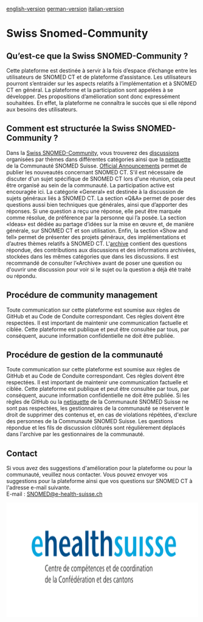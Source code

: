 [english-version](https://github.com/ehealthsuisse/Snomed-Community/blob/main/README_EN.md)
[german-version](https://github.com/ehealthsuisse/Snomed-Community/blob/main/README_DE.md)
[italian-version](https://github.com/ehealthsuisse/Snomed-Community/blob/main/README_IT.md)
# Swiss Snomed-Community

## Qu’est-ce que la Swiss SNOMED-Community ?
Cette plateforme est destinée à servir à la fois d’espace d’échange entre les utilisateurs de SNOMED CT et de plateforme d’assistance. Les utilisateurs pourront s’entraider sur les aspects relatifs à l’implémentation et à SNOMED CT en général. La plateforme et la participation sont appelées à se développer. Des propositions d’amélioration sont donc expressément souhaitées. En effet, la plateforme ne connaîtra le succès que si elle répond aux besoins des utilisateurs.

## Comment est structurée la Swiss SNOMED-Community ?
Dans la [Swiss SNOMED-Community](https://github.com/ehealthsuisse/Swiss-SNOMED-Community/blob/main/README_FR.md), vous trouverez des [discussions](https://github.com/ehealthsuisse/Swiss-SNOMED-Community/discussions) organisées par thèmes dans différentes catégories ainsi que la [netiquette](https://github.com/ehealthsuisse/Swiss-SNOMED-Community/blob/main/Netiquette/Netiquette_FR.md) de la Communauté SNOMED Suisse.
[Official Announcements](https://github.com/ehealthsuisse/Swiss-SNOMED-Community/discussions/categories/announcements) permet de publier les nouveautés concernant SNOMED CT. S'il est nécessaire de discuter d'un sujet spécifique de SNOMED CT lors d'une réunion, cela peut être organisé au sein de la communauté. La participation active est encouragée ici.
La catégorie «General» est destinée à la discussion de sujets généraux liés à SNOMED CT. La section «Q&A» permet de poser des questions aussi bien techniques que générales, ainsi que d’apporter des réponses. Si une question a reçu une réponse, elle peut être marquée comme résolue, de préférence par la personne qui l’a posée. La section «Ideas» est dédiée au partage d’idées sur la mise en œuvre et, de manière générale, sur SNOMED CT et son utilisation. Enfin, la section «Show and tell» permet de présenter des projets généraux, des implémentations et d’autres thèmes relatifs à SNOMED CT.
L'[archive](https://github.com/ehealthsuisse/Archiv/discussions) contient des questions répondue, des contributions aux discussions et des informations archivées, stockées dans les mêmes catégories que dans les discussions. Il est recommandé de consulter l’«Archive» avant de poser une question ou d'ouvrir une discussion pour voir si le sujet ou la question a déjà été traité ou répondu.

## Procédure de community management
Toute communication sur cette plateforme est soumise aux règles de GitHub et au Code de Conduite correspondant. Ces règles doivent être respectées. Il est important de maintenir une communication factuelle et ciblée. Cette plateforme est publique et peut être consultée par tous, par conséquent, aucune information confidentielle ne doit être publiée.

## Procédure de gestion de la communauté
Toute communication sur cette plateforme est soumise aux règles de GitHub et au Code de Conduite correspondant. Ces règles doivent être respectées. Il est important de maintenir une communication factuelle et ciblée. Cette plateforme est publique et peut être consultée par tous, par conséquent, aucune information confidentielle ne doit être publiée.
Si les règles de GitHub ou la [netiquette](https://github.com/ehealthsuisse/Swiss-SNOMED-Community/blob/main/Netiquette/Netiquette_FR.md) de la Communauté SNOMED Suisse ne sont pas respectées, les gestionnaires de la communauté se réservent le droit de supprimer des contenus et, en cas de violations répétées, d'exclure des personnes de la Communauté SNOMED Suisse.
Les questions répondue et les fils de discussion clôturés sont régulièrement déplacés dans l'archive par les gestionnaires de la communauté.

## Contact
Si vous avez des suggestions d'amélioration pour la plateforme ou pour la communauté, veuillez nous contacter. Vous pouvez envoyer vos suggestions pour la plateforme ainsi que vos questions sur SNOMED CT à l'adresse e-mail suivante.  
E-mail : SNOMED@e-health-suisse.ch
<p align="center">
<img src="https://github.com/ehealthsuisse/eHS_Logo/blob/main/eHS_Logo/FR.svg?raw=true" width="600" height="300">
</p>
